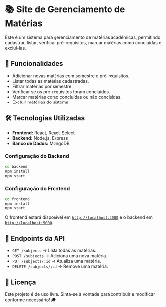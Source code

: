 # 📚 Site de Gerenciamento de Matérias

Este é um sistema para gerenciamento de matérias acadêmicas, permitindo cadastrar, listar, verificar pré-requisitos, marcar matérias como concluídas e excluí-las.

## 🚀 Funcionalidades
- Adicionar novas matérias com semestre e pré-requisitos.
- Listar todas as matérias cadastradas.
- Filtrar matérias por semestre.
- Verificar se os pré-requisitos foram concluídos.
- Marcar matérias como concluídas ou não concluídas.
- Excluir matérias do sistema.

## 🛠️ Tecnologias Utilizadas
- **Frontend:** React, React-Select
- **Backend:** Node.js, Express
- **Banco de Dados:** MongoDB

### Configuração do Backend
```sh
cd backend
npm install
npm start
```

### Configuração do Frontend
```sh
cd frontend
npm install
npm start
```

O frontend estará disponível em [`http://localhost:3000`](http://localhost:3000) e o backend em [`http://localhost:5000`](http://localhost:5000).

## 📌 Endpoints da API
- `GET /subjects` → Lista todas as matérias.
- `POST /subjects` → Adiciona uma nova matéria.
- `PUT /subjects/:id` → Atualiza uma matéria.
- `DELETE /subjects/:id` → Remove uma matéria.


## 📄 Licença
Este projeto é de uso livre. Sinta-se à vontade para contribuir e modificar conforme necessário! 🎓

